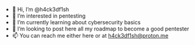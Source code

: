 - 👋 Hi, I’m @h4ck3df1sh
- 👀 I’m interested in pentesting
- 🌱 I’m currently learning about cybersecurity basics
- 💞️ I’m looking to post here all my roadmap to become a good pentester
- 📫 You can reach me either here or at h4ck3df1sh@proton.me

<!---
h4ck3df1sh/h4ck3df1sh is a ✨ special ✨ repository because its `README.md` (this file) appears on your GitHub profile.
You can click the Preview link to take a look at your changes.
--->
